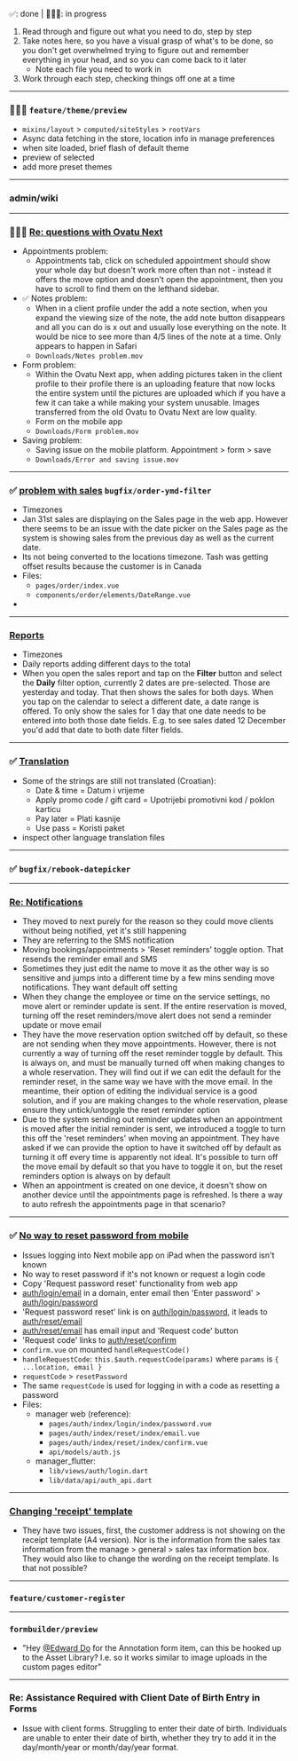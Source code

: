 ✅: done | 🧑🏻‍💻: in progress
1. Read through and figure out what you need to do, step by step
2. Take notes here, so you have a visual grasp of what's to be done, so you don't get overwhelmed trying to figure out and remember everything in your head, and so you can come back to it later
	- Note each file you need to work in
3. Work through each step, checking things off one at a time
---
### 🧑🏻‍💻 `feature/theme/preview`
- `mixins/layout` > `computed/siteStyles` > `rootVars`
- Async data fetching in the store, location info in manage preferences
- when site loaded, brief flash of default theme
- preview of selected
- add more preset themes
---
### admin/wiki
---
### 🧑🏻‍💻 [Re: questions with Ovatu Next](https://secure.helpscout.net/conversation/2471950954/191244?folderId=7922220)
- Appointments problem:
	- Appointments tab, click on scheduled appointment should show your whole day but doesn't work more often than not - instead it offers the move option and doesn't open the appointment, then you have to scroll to find them on the lefthand sidebar.
- ✅ Notes problem:
	- When in a client profile under the add a note section, when you expand the viewing size of the note, the add note button disappears and all you can do is x out and usually lose everything on the note. It would be nice to see more than 4/5 lines of the note at a time. Only appears to happen in Safari
	- `Downloads/Notes problem.mov`
- Form problem:
	- Within the Ovatu Next app, when adding pictures taken in the client profile to their profile there is an uploading feature that now locks the entire system until the pictures are uploaded which if you have a few it can take a while making your system unusable. Images transferred from the old Ovatu to Ovatu Next are low quality.
	- Form on the mobile app
	- `Downloads/Form problem.mov`
- Saving problem:
	- Saving issue on the mobile platform. Appointment > form > save
	- `Downloads/Error and saving issue.mov`
---
### ✅ [problem with sales](https://secure.helpscout.net/conversation/2497278849/193923?folderId=7922220) `bugfix/order-ymd-filter`
- Timezones
- Jan 31st sales are displaying on the Sales page in the web app. However there seems to be an issue with the date picker on the Sales page as the system is showing sales from the previous day as well as the current date.
- Its not being converted to the locations timezone. Tash was getting offset results because the customer is in Canada
- Files:
	- `pages/order/index.vue`
	- `components/order/elements/DateRange.vue`
- 
---
### [Reports](https://secure.helpscout.net/conversation/2489486135/193096?folderId=7922220)
- Timezones
- Daily reports adding different days to the total
- When you open the sales report and tap on the **Filter** button and select the **Daily** filter option, currently 2 dates are pre-selected. Those are yesterday and today. That then shows the sales for both days. When you tap on the calendar to select a different date, a date range is offered. To only show the sales for 1 day that one date needs to be entered into both those date fields. E.g. to see sales dated 12 December you'd add that date to both date filter fields.
---
### ✅ [Translation](https://secure.helpscout.net/conversation/2526780345/197035?folderId=7922220)
- Some of the strings are still not translated (Croatian):
	- Date & time = Datum i vrijeme
	- Apply promo code / gift card = Upotrijebi promotivni kod / poklon karticu
	- Pay later = Plati kasnije  
	- Use pass = Koristi paket
- inspect other language translation files 
---
### ✅ `bugfix/rebook-datepicker`
---
### [Re: Notifications](https://secure.helpscout.net/conversation/2483654426/192514?folderId=7922220)
- They moved to next purely for the reason so they could move clients without being notified, yet it's still happening
- They are referring to the SMS notification
- Moving bookings/appointments > 'Reset reminders' toggle option. That resends the reminder email and SMS
- Sometimes they just edit the name to move it as the other way is so sensitive and jumps into a different time by a few mins sending move notifications. They want default off setting
- When they change the employee or time on the service settings, no move alert or reminder update is sent. If the entire reservation is moved, turning off the reset reminders/move alert does not send a reminder update or move email
- They have the move reservation option switched off by default, so these are not sending when they move appointments. However, there is not currently a way of turning off the reset reminder toggle by default. This is always on, and must be manually turned off when making changes to a whole reservation. They will find out if we can edit the default for the reminder reset, in the same way we have with the move email. In the meantime, their option of editing the individual service is a good solution, and if you are making changes to the whole reservation, please ensure they untick/untoggle the reset reminder option
- Due to the system sending out reminder updates when an appointment is moved after the initial reminder is sent, we introduced a toggle to turn this off the 'reset reminders' when moving an appointment. They have asked if we can provide the option to have it switched off by default as turning it off every time is apparently not ideal. It's possible to turn off the move email by default so that you have to toggle it on, but the reset reminders option is always on by default
- When an appointment is created on one device, it doesn't show on another device until the appointments page is refreshed. Is there a way to auto refresh the appointments page in that scenario?
---
### ✅ [No way to reset password from mobile](https://secure.helpscout.net/conversation/2502362516/194413?folderId=7922220)
- Issues logging into Next mobile app on iPad when the password isn't known
- No way to reset password if it's not known or request a login code
- Copy 'Request password reset' functionality from web app
- [auth/login/email]() in a domain, enter email then 'Enter password' > [auth/login/password]()
- 'Request password reset' link is on [auth/login/password](), it leads to [auth/reset/email]()
- [auth/reset/email]() has email input and 'Request code' button
- 'Request code' links to [auth/reset/confirm]()
- `confirm.vue` on mounted `handleRequestCode()` 
- `handleRequestCode`: `this.$auth.requestCode(params)` where `params` is `{ ...location, email }`
- `requestCode` > `resetPassword`
- The same `requestCode` is used for logging in with a code as resetting a password
- Files:
	- manager web (reference):
		- `pages/auth/index/login/index/password.vue`
		- `pages/auth/index/reset/index/email.vue`
		- `pages/auth/index/reset/index/confirm.vue`
		- `api/models/auth.js`
	- manager_flutter:
		- `lib/views/auth/login.dart`
		- `lib/data/api/auth_api.dart`
---
### [Changing 'receipt' template](https://secure.helpscout.net/conversation/2536523006/198137?folderId=7922220)
- They have two issues, first, the customer address is not showing on the receipt template (A4 version). Nor is the information from the sales tax information from the manage > general > sales tax information box. They would also like to change the wording on the receipt template. Is that not possible?
---
### `feature/customer-register`
---
### `formbuilder/preview`
- "Hey [@Edward Do]() for the Annotation form item, can this be hooked up to the Asset Library? I.e. so it works similar to image uploads in the custom pages editor"
---
### Re: Assistance Required with Client Date of Birth Entry in Forms
- Issue with client forms. Struggling to enter their date of birth. Individuals are unable to enter their date of birth, whether they try to add it in the day/month/year or month/day/year format.